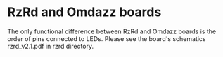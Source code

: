 # RzRd and Omdazz boards

The only functional difference between RzRd and Omdazz boards is the order
of pins connected to LEDs. Please see the board's schematics rzrd_v2.1.pdf
in rzrd directory.
